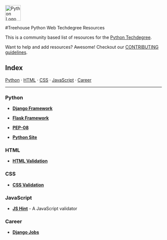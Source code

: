 <img src="https://www.python.org/static/img/python-logo@2x.png" alt="Python Logo" height="50px"/>

#Treehouse Python Web Techdegree Resources


This is a community based list of resources for the [Python Techdegree](https://www.teamtreehouse.com). 

Want to help and add resources? Awesome! Checkout our [CONTRIBUTING guidelines](CONTRIBUTING.md). 
 
## Index

[Python](#Python) · [HTML](#HTML) · [CSS](#CSS) · [JavaScript](#JavaScript) · [Career](#Career)
 
-------
 
### Python

* **[Django Framework](https://www.djangoproject.com/)**

* **[Flask Framework](http://flask.pocoo.org/)**

* **[PEP-08](https://www.python.org/dev/peps/pep-0008/)**

* **[Python Site](https://www.python.org/)**


### HTML

* **[HTML Validation](https://validator.w3.org/)**

### CSS

* **[CSS Validation](https://jigsaw.w3.org/css-validator/)**

### JavaScript

* **[JS Hint](http://jshint.com/)** - A JavaScript validator

### Career

* **[Django Jobs](https://www.djangojobs.net/jobs/)**

